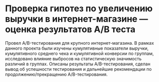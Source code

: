 # Проверка гипотез по увеличению выручки в интернет-магазине — оценка результатов A/B теста
Провел A/B-тестирования для крупного интернет-магазина. В рамках данного проекта были изучены кумулятивные показатели выручки, кумулятивного среднего чека и кумулятивной конверсии по группам, исследовано влияние выбросов на статистическую значимость различий в группах. Описаны результаты A/B-тестирования, сделан вывод об успешности тестирования и дальнейшие рекомендации по продолжению/прекращению A/B-тестирования.

